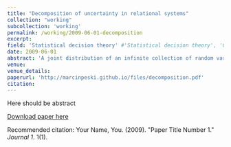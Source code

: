 ```yaml
---
title: "Decomposition of uncertainty in relational systems"
collection: "working"
subcollection: 'working'
permalink: /working/2009-06-01-decomposition
excerpt: 
field: 'Statistical decision theory' #'Statistical decision theory', 'Games with incomplete information', 'Dynamic Games', 'Social economics'
date: 2009-06-01
abstract: 'A joint distribution of an infinite collection of random variables \teta(x) for x \in X is exchangeable, if the joint distributions of any two finite tuples of variables of the same length are equal. A famous result by de Finetti shows that each random variable \teta(x) can be decomposed as an outcome of two kinds of independent shocks: an aggregate shock that affects all variables in the same way and a collection of i.i.d. idiosyncratic shocks that affect each variable separately. In this paper, we present a generalization of the de Finettis Theorem. We assume that all tuples of variables of a given length are divided into finitely many classes of analogy. A joint distribution of all random variables is invariant if the distributions of analogous tuples of variables are equal. Under the finite dimensionality assumption on the system of analogies, we show that each random variable \teta(x) can be decomposed into finitely many independent shocks. These may include the aggregate shock that a§ects all variables, idiosyncratic shocks that affect each variable separately, and shocks that affect the non-trivial subset of variables.'
venue:
venue_details:
paperurl: 'http://marcinpeski.github.io/files/decomposition.pdf'
citation: 
---
```

Here should be abstract

[Download paper here](http://academicpages.github.io/files/paper1.pdf)

Recommended citation: Your Name, You. (2009). "Paper Title Number 1." <i>Journal 1</i>. 1(1).